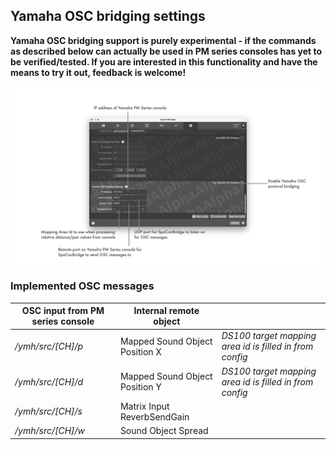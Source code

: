 ## Yamaha OSC bridging settings

**Yamaha OSC bridging support is purely experimental - if the commands as described below can actually be used in PM series consoles has yet to be verified/tested. If you are interested in this functionality and have the means to try it out, feedback is welcome!**

![Showreel.029.png](../Showreel/Showreel.029.png "Yamaha OSC bridging settings")


### Implemented OSC messages

| OSC input from PM series console | Internal remote object | |
| -- | -- | -- |
| _/ymh/src/[CH]/p_ | Mapped Sound Object Position X | _DS100 target mapping area id is filled in from config_ |
| _/ymh/src/[CH]/d_ | Mapped Sound Object Position Y | _DS100 target mapping area id is filled in from config_ |
| _/ymh/src/[CH]/s_ | Matrix Input ReverbSendGain | |
| _/ymh/src/[CH]/w_ | Sound Object Spread | |
